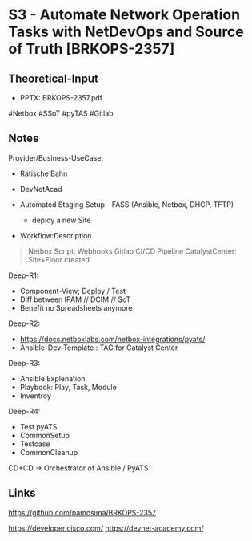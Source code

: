 # S3 - Automate Network Operation Tasks with NetDevOps and Source of Truth [BRKOPS-2357]

## Theoretical-Input

  - PPTX: BRKOPS-2357.pdf

#Netbox #SSoT #pyTAS #Gitlab

## Notes

Provider/Business-UseCase:
 - Rätische Bahn

- DevNetAcad
- Automated Staging Setup - FASS (Ansible, Netbox, DHCP, TFTP)
   - deploy a new Site

 - Workflow:Description
  > Netbox Script, Webhooks
  > Gitlab CI/CD Pipeline
  > CatalystCenter: Site+Floor created

Deep-R1:
 - Component-View; Deploy / Test
 - Diff between IPAM // DCIM // SoT
 - Benefit no Spreadsheets anymore

Deep-R2:
 - https://docs.netboxlabs.com/netbox-integrations/pyats/
  - Ansible-Dev-Template : TAG for Catalyst Center

Deep-R3:
 - Ansible Explenation
  - Playbook: Play, Task, Module
  - Inventroy

Deep-R4:
 - Test pyATS
  - CommonSetup
  - Testcase
  - CommonCleanup

CD+CD -> Orchestrator of Ansible / PyATS

## Links

https://github.com/pamosima/BRKOPS-2357

https://developer.cisco.com/
https://devnet-academy.com/ 